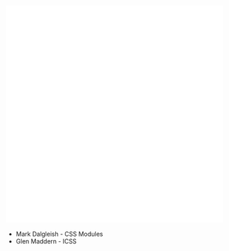 <img src="assets/images/css-modules-logo-white.svg" class="css-modules-logo" alt="CSS Modules" />

<aside class="notes">
    <ul>
        <li>Mark Dalgleish - CSS Modules</li>
        <li>Glen Maddern - ICSS</li>
    </ul>
</aside>